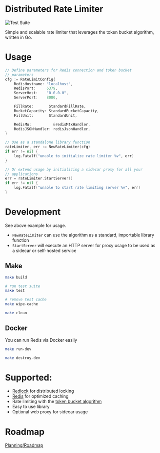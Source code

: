 # Distributed Rate Limiter

![Test Suite](https://github.com/schachte/rate-limiter/actions/workflows/run_go_tests.yml/badge.svg)


Simple and scalable rate limiter that leverages the token bucket algorithm, written in Go. 

# Usage

```go
// Define parameters for Redis connection and token bucket
// parameters
cfg := RateLimitConfig{
    RedisHostname: "localhost",
    RedisPort:     6379,
    ServerHost:    "0.0.0.0",
    ServerPort:    8080,

    FillRate:       StandardFillRate,
    BucketCapacity: StandardBucketCapacity,
    FillUnit:       StandardUnit,

    RedisMu:          &redisMtxHandler,
    RedisJSONHandler: redisJsonHandler,
}

// Use as a standalone library function
rateLimiter, err := NewRateLimiter(cfg)
if err != nil {
    log.Fatalf("unable to initialize rate limiter %v", err)
}

// Or extend usage by initializing a sidecar proxy for all your
// applications
err = rateLimiter.StartServer()
if err != nil {
    log.Fatalf("unable to start rate limiting server %v", err)
}
```

# Development

See above example for usage. 

- `NewRateLimiter` can use the algorithm as a standard, importable library function
- `StartServer` will execute an HTTP server for proxy usage to be used as a sidecar or self-hosted service

## Make

```sh
make build
```

```sh
# run test suite
make test

# remove test cache
make wipe-cache 
```

```sh
make clean
```

## Docker

You can run Redis via Docker easily

```sh
make run-dev
```

```sh
make destroy-dev
```


# Supported:

- [Redlock](https://redis.com/glossary/redlock/) for distributed locking
- [Redis](https://redis.io/) for optimized caching
- Rate limiting with the [token bucket algorithm](https://en.wikipedia.org/wiki/Token_bucket)
- Easy to use library
- Optional web proxy for sidecar usage

# Roadmap

[Planning/Roadmap](https://github.com/users/Schachte/projects/4)
